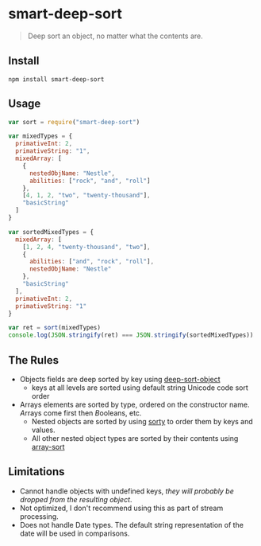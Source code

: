 # smart-deep-sort

> Deep sort an object, no matter what the contents are.

## Install

```
npm install smart-deep-sort
```

## Usage

```js
var sort = require("smart-deep-sort")

var mixedTypes = {
  primativeInt: 2,
  primativeString: "1",
  mixedArray: [
    {
      nestedObjName: "Nestle",
      abilities: ["rock", "and", "roll"]
    },
    [4, 1, 2, "two", "twenty-thousand"],
    "basicString"
  ]
}

var sortedMixedTypes = {
  mixedArray: [
    [1, 2, 4, "twenty-thousand", "two"],
    {
      abilities: ["and", "rock", "roll"],
      nestedObjName: "Nestle"
    },
    "basicString"
  ],
  primativeInt: 2,
  primativeString: "1"
}

var ret = sort(mixedTypes)
console.log(JSON.stringify(ret) === JSON.stringify(sortedMixedTypes))
```

## The Rules

- Objects fields are deep sorted by key using [deep-sort-object](https://www.npmjs.com/package/deep-sort-object)
  - keys at all levels are sorted using default string Unicode code sort order
- Arrays elements are sorted by type, ordered on the constructor name. *A*rrays come first then *B*ooleans, etc.
  - Nested objects are sorted by using [sorty](https://www.npmjs.com/package/sorty) to order them by keys and values.
  - All other nested object types are sorted by their contents using [array-sort](https://www.npmjs.com/package/array-sort)

## Limitations

- Cannot handle objects with undefined keys, _they will probably be dropped from the resulting object_.
- Not optimized, I don't recommend using this as part of stream processing.
- Does not handle Date types. The default string representation of the date will be used in comparisons.
